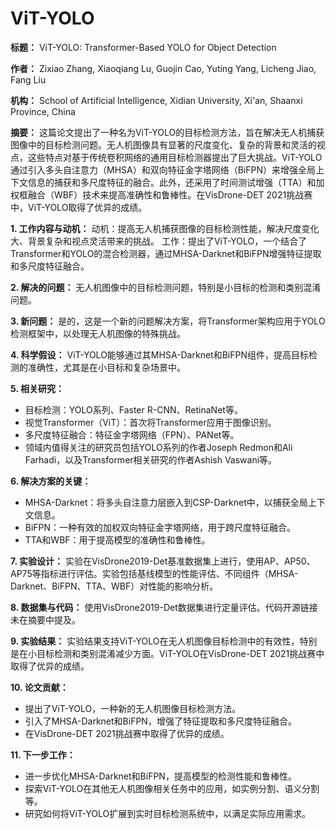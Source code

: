 # ViT-YOLO

**标题：** ViT-YOLO: Transformer-Based YOLO for Object Detection

**作者：** Zixiao Zhang, Xiaoqiang Lu, Guojin Cao, Yuting Yang, Licheng Jiao, Fang Liu

**机构：** School of Artificial Intelligence, Xidian University, Xi'an, Shaanxi Province, China

**摘要：**
这篇论文提出了一种名为ViT-YOLO的目标检测方法，旨在解决无人机捕获图像中的目标检测问题。无人机图像具有显著的尺度变化、复杂的背景和灵活的视点，这些特点对基于传统卷积网络的通用目标检测器提出了巨大挑战。ViT-YOLO通过引入多头自注意力（MHSA）和双向特征金字塔网络（BiFPN）来增强全局上下文信息的捕获和多尺度特征的融合。此外，还采用了时间测试增强（TTA）和加权框融合（WBF）技术来提高准确性和鲁棒性。在VisDrone-DET 2021挑战赛中，ViT-YOLO取得了优异的成绩。

**1. 工作内容与动机：**
动机：提高无人机捕获图像的目标检测性能，解决尺度变化大、背景复杂和视点灵活带来的挑战。
工作：提出了ViT-YOLO，一个结合了Transformer和YOLO的混合检测器，通过MHSA-Darknet和BiFPN增强特征提取和多尺度特征融合。

**2. 解决的问题：**
无人机图像中的目标检测问题，特别是小目标的检测和类别混淆问题。

**3. 新问题：**
是的，这是一个新的问题解决方案，将Transformer架构应用于YOLO检测框架中，以处理无人机图像的特殊挑战。

**4. 科学假设：**
ViT-YOLO能够通过其MHSA-Darknet和BiFPN组件，提高目标检测的准确性，尤其是在小目标和复杂场景中。

**5. 相关研究：**
- 目标检测：YOLO系列、Faster R-CNN、RetinaNet等。
- 视觉Transformer（ViT）：首次将Transformer应用于图像识别。
- 多尺度特征融合：特征金字塔网络（FPN）、PANet等。
- 领域内值得关注的研究员包括YOLO系列的作者Joseph Redmon和Ali Farhadi，以及Transformer相关研究的作者Ashish Vaswani等。

**6. 解决方案的关键：**
- MHSA-Darknet：将多头自注意力层嵌入到CSP-Darknet中，以捕获全局上下文信息。
- BiFPN：一种有效的加权双向特征金字塔网络，用于跨尺度特征融合。
- TTA和WBF：用于提高模型的准确性和鲁棒性。

**7. 实验设计：**
实验在VisDrone2019-Det基准数据集上进行，使用AP、AP50、AP75等指标进行评估。实验包括基线模型的性能评估、不同组件（MHSA-Darknet、BiFPN、TTA、WBF）对性能的影响分析。

**8. 数据集与代码：**
使用VisDrone2019-Det数据集进行定量评估。代码开源链接未在摘要中提及。

**9. 实验结果：**
实验结果支持ViT-YOLO在无人机图像目标检测中的有效性，特别是在小目标检测和类别混淆减少方面。ViT-YOLO在VisDrone-DET 2021挑战赛中取得了优异的成绩。

**10. 论文贡献：**
- 提出了ViT-YOLO，一种新的无人机图像目标检测方法。
- 引入了MHSA-Darknet和BiFPN，增强了特征提取和多尺度特征融合。
- 在VisDrone-DET 2021挑战赛中取得了优异的成绩。

**11. 下一步工作：**
- 进一步优化MHSA-Darknet和BiFPN，提高模型的检测性能和鲁棒性。
- 探索ViT-YOLO在其他无人机图像相关任务中的应用，如实例分割、语义分割等。
- 研究如何将ViT-YOLO扩展到实时目标检测系统中，以满足实际应用需求。

